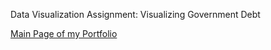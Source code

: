 Data Visualization Assignment: Visualizing Government Debt

[Main Page of my Portfolio](https://mganska.github.io/ganska-portfolio/) 
